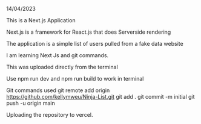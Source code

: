 14/04/2023

This is a Next.js Application

Next.js is a framework for React.js that does Serverside rendering

The application is a simple list of users pulled from a fake data website

I am learning Next Js and git commands.

This was uploaded directly from the terminal

Use npm run dev and npm run build to work in terminal

Git commands used
git remote add origin https://github.com/kellymweu/Ninja-List.git
git add .
git commit -m initial
git push -u origin main

Uploading the repository to vercel.
